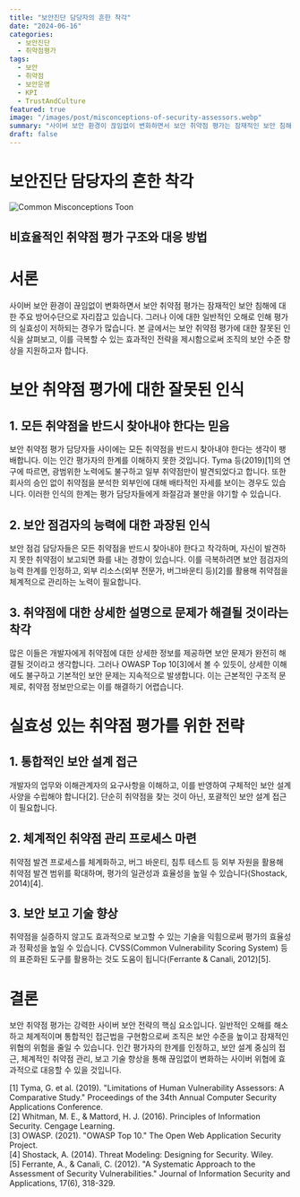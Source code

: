 ```yaml
---
title: "보안진단 담당자의 흔한 착각"
date: "2024-06-16"
categories:
  - 보안진단
  - 취약점평가
tags:
  - 보안
  - 취약점
  - 보안운영
  - KPI
  - TrustAndCulture
featured: true
image: "/images/post/misconceptions-of-security-assessors.webp"
summary: "사이버 보안 환경이 끊임없이 변화하면서 보안 취약점 평가는 잠재적인 보안 침해에 대한 주요 방어수단으로 자리잡고 있습니다. 그러나 이에 대한 일반적인 오해로 인해 평가의 실효성이 저하되는 경우가 많습니다. 본 글에서는 보안 취약점 평가에 대한 잘못된 인식을 살펴보고, 이를 극복할 수 있는 효과적인 전략을 제시함으로써 조직의 보안 수준 향상을 지원하고자 합니다."
draft: false
---
```


# 보안진단 담당자의 흔한 착각

![Common Misconceptions Toon](/images/post/misconceptions-of-security-assessors.webp)

## 비효율적인 취약점 평가 구조와 대응 방법

# 서론

사이버 보안 환경이 끊임없이 변화하면서 보안 취약점 평가는 잠재적인 보안 침해에 대한 주요 방어수단으로 자리잡고 있습니다. 그러나 이에 대한 일반적인 오해로 인해 평가의 실효성이 저하되는 경우가 많습니다. 본 글에서는 보안 취약점 평가에 대한 잘못된 인식을 살펴보고, 이를 극복할 수 있는 효과적인 전략을 제시함으로써 조직의 보안 수준 향상을 지원하고자 합니다.

# 보안 취약점 평가에 대한 잘못된 인식

## 1. 모든 취약점을 반드시 찾아내야 한다는 믿음

보안 취약점 평가 담당자들 사이에는 모든 취약점을 반드시 찾아내야 한다는 생각이 팽배합니다. 이는 인간 평가자의 한계를 이해하지 못한 것입니다. Tyma 등(2019)[1]의 연구에 따르면, 광범위한 노력에도 불구하고 일부 취약점만이 발견되었다고 합니다. 또한 회사의 승인 없이 취약점을 분석한 외부인에 대해 배타적인 자세를 보이는 경우도 있습니다. 이러한 인식의 한계는 평가 담당자들에게 좌절감과 불만을 야기할 수 있습니다.

## 2. 보안 점검자의 능력에 대한 과장된 인식

보안 점검 담당자들은 모든 취약점을 반드시 찾아내야 한다고 착각하며, 자신이 발견하지 못한 취약점이 보고되면 화를 내는 경향이 있습니다. 이를 극복하려면 보안 점검자의 능력 한계를 인정하고, 외부 리소스(외부 전문가, 버그바운티 등)[2]를 활용해 취약점을 체계적으로 관리하는 노력이 필요합니다.

## 3. 취약점에 대한 상세한 설명으로 문제가 해결될 것이라는 착각

많은 이들은 개발자에게 취약점에 대한 상세한 정보를 제공하면 보안 문제가 완전히 해결될 것이라고 생각합니다. 그러나 OWASP Top 10[3]에서 볼 수 있듯이, 상세한 이해에도 불구하고 기본적인 보안 문제는 지속적으로 발생합니다. 이는 근본적인 구조적 문제로, 취약점 정보만으로는 이를 해결하기 어렵습니다.

# 실효성 있는 취약점 평가를 위한 전략

## 1. 통합적인 보안 설계 접근

개발자의 업무와 이해관계자의 요구사항을 이해하고, 이를 반영하여 구체적인 보안 설계 사양을 수립해야 합니다[2]. 단순히 취약점을 찾는 것이 아닌, 포괄적인 보안 설계 접근이 필요합니다.

## 2. 체계적인 취약점 관리 프로세스 마련

취약점 발견 프로세스를 체계화하고, 버그 바운티, 침투 테스트 등 외부 자원을 활용해 취약점 발견 범위를 확대하며, 평가의 일관성과 효율성을 높일 수 있습니다(Shostack, 2014)[4].

## 3. 보안 보고 기술 향상

취약점을 실증하지 않고도 효과적으로 보고할 수 있는 기술을 익힘으로써 평가의 효율성과 정확성을 높일 수 있습니다. CVSS(Common Vulnerability Scoring System) 등의 표준화된 도구를 활용하는 것도 도움이 됩니다(Ferrante & Canali, 2012)[5].

# 결론

보안 취약점 평가는 강력한 사이버 보안 전략의 핵심 요소입니다. 일반적인 오해를 해소하고 체계적이며 통합적인 접근법을 구현함으로써 조직은 보안 수준을 높이고 잠재적인 위협의 위험을 줄일 수 있습니다. 인간 평가자의 한계를 인정하고, 보안 설계 중심의 접근, 체계적인 취약점 관리, 보고 기술 향상을 통해 끊임없이 변화하는 사이버 위협에 효과적으로 대응할 수 있을 것입니다.

[1] Tyma, G. et al. (2019). "Limitations of Human Vulnerability Assessors: A Comparative Study." Proceedings of the 34th Annual Computer Security Applications Conference.  
[2] Whitman, M. E., & Mattord, H. J. (2016). Principles of Information Security. Cengage Learning.  
[3] OWASP. (2021). "OWASP Top 10." The Open Web Application Security Project.  
[4] Shostack, A. (2014). Threat Modeling: Designing for Security. Wiley.  
[5] Ferrante, A., & Canali, C. (2012). "A Systematic Approach to the Assessment of Security Vulnerabilities." Journal of Information Security and Applications, 17(6), 318-329.
